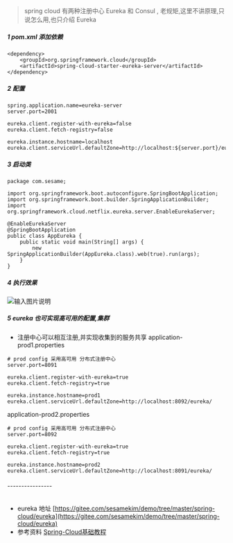 > spring cloud 有两种注册中心 Eureka 和 Consul , 老规矩,这里不讲原理,只说怎么用,也只介绍 Eureka

##### 1 pom.xml 添加依赖
```
<dependency>
    <groupId>org.springframework.cloud</groupId>
    <artifactId>spring-cloud-starter-eureka-server</artifactId>
</dependency>
```

##### 2 配置
```
spring.application.name=eureka-server
server.port=2001

eureka.client.register-with-eureka=false
eureka.client.fetch-registry=false

eureka.instance.hostname=localhost
eureka.client.serviceUrl.defaultZone=http://localhost:${server.port}/eureka/
```

##### 3 启动类
```
package com.sesame;

import org.springframework.boot.autoconfigure.SpringBootApplication;
import org.springframework.boot.builder.SpringApplicationBuilder;
import org.springframework.cloud.netflix.eureka.server.EnableEurekaServer;

@EnableEurekaServer
@SpringBootApplication
public class AppEureka {
	public static void main(String[] args) {
		new SpringApplicationBuilder(AppEureka.class).web(true).run(args);
	}
}
```

##### 4 执行效果
![输入图片说明](https://gitee.com/uploads/images/2017/1226/104116_24b4667a_1599674.png "屏幕截图.png")

##### 5 eureka 也可实现高可用的配置,集群
- 注册中心可以相互注册,并实现收集到的服务共享
application-prod1.properties
```
# prod config 采用高可用 分布式注册中心
server.port=8091

eureka.client.register-with-eureka=true
eureka.client.fetch-registry=true

eureka.instance.hostname=prod1
eureka.client.serviceUrl.defaultZone=http://localhost:8092/eureka/
```

application-prod2.properties
```
# prod config 采用高可用 分布式注册中心
server.port=8092

eureka.client.register-with-eureka=true
eureka.client.fetch-registry=true

eureka.instance.hostname=prod2
eureka.client.serviceUrl.defaultZone=http://localhost:8091/eureka/
```

###### ----------------
- eureka 地址 [https://gitee.com/sesamekim/demo/tree/master/spring-cloud/eureka](https://gitee.com/sesamekim/demo/tree/master/spring-cloud/eureka)
- 参考资料 [Spring-Cloud基础教程](http://blog.didispace.com/Spring-Cloud%E5%9F%BA%E7%A1%80%E6%95%99%E7%A8%8B/)
